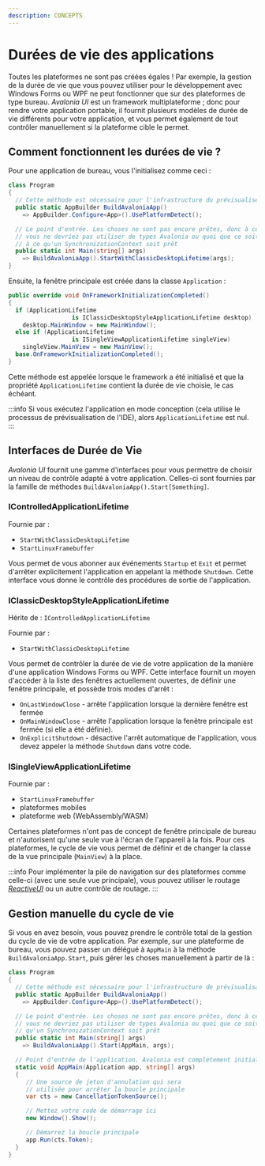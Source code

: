 ```yaml
---
description: CONCEPTS
---
```


# Durées de vie des applications

Toutes les plateformes ne sont pas créées égales ! Par exemple, la gestion de la durée de vie que vous pouvez utiliser pour le développement avec Windows Forms ou WPF ne peut fonctionner que sur des plateformes de type bureau. _Avalonia UI_ est un framework multiplateforme ; donc pour rendre votre application portable, il fournit plusieurs modèles de durée de vie différents pour votre application, et vous permet également de tout contrôler manuellement si la plateforme cible le permet.

## Comment fonctionnent les durées de vie ?

Pour une application de bureau, vous l'initialisez comme ceci :

```csharp
class Program
{
  // Cette méthode est nécessaire pour l'infrastructure du prévisualiseur IDE
  public static AppBuilder BuildAvaloniaApp() 
    => AppBuilder.Configure<App>().UsePlatformDetect();

  // Le point d'entrée. Les choses ne sont pas encore prêtes, donc à ce stade
  // vous ne devriez pas utiliser de types Avalonia ou quoi que ce soit qui s'attend
  // à ce qu'un SynchronizationContext soit prêt
  public static int Main(string[] args) 
    => BuildAvaloniaApp().StartWithClassicDesktopLifetime(args);
}
```

Ensuite, la fenêtre principale est créée dans la classe `Application` :

```csharp
public override void OnFrameworkInitializationCompleted()
{
  if (ApplicationLifetime 
                  is IClassicDesktopStyleApplicationLifetime desktop)
    desktop.MainWindow = new MainWindow();
  else if (ApplicationLifetime 
                  is ISingleViewApplicationLifetime singleView)
    singleView.MainView = new MainView();
  base.OnFrameworkInitializationCompleted();
}
```

Cette méthode est appelée lorsque le framework a été initialisé et que la propriété `ApplicationLifetime` contient la durée de vie choisie, le cas échéant.

:::info
Si vous exécutez l'application en mode conception (cela utilise le processus de prévisualisation de l'IDE), alors `ApplicationLifetime` est nul.
:::

## Interfaces de Durée de Vie

_Avalonia UI_ fournit une gamme d'interfaces pour vous permettre de choisir un niveau de contrôle adapté à votre application. Celles-ci sont fournies par la famille de méthodes `BuildAvaloniaApp().Start[Something]`.

### IControlledApplicationLifetime

Fournie par :

* `StartWithClassicDesktopLifetime`
* `StartLinuxFramebuffer`

Vous permet de vous abonner aux événements `Startup` et `Exit` et permet d'arrêter explicitement l'application en appelant la méthode `Shutdown`. Cette interface vous donne le contrôle des procédures de sortie de l'application.

### IClassicDesktopStyleApplicationLifetime

Hérite de : `IControlledApplicationLifetime`

Fournie par :

* `StartWithClassicDesktopLifetime`

Vous permet de contrôler la durée de vie de votre application de la manière d'une application Windows Forms ou WPF. Cette interface fournit un moyen d'accéder à la liste des fenêtres actuellement ouvertes, de définir une fenêtre principale, et possède trois modes d'arrêt :

* `OnLastWindowClose` - arrête l'application lorsque la dernière fenêtre est fermée
* `OnMainWindowClose` - arrête l'application lorsque la fenêtre principale est fermée (si elle a été définie).
* `OnExplicitShutdown` - désactive l'arrêt automatique de l'application, vous devez appeler la méthode `Shutdown` dans votre code.

### ISingleViewApplicationLifetime

Fournie par :

* `StartLinuxFramebuffer`
* plateformes mobiles
* plateforme web (WebAssembly/WASM)

Certaines plateformes n'ont pas de concept de fenêtre principale de bureau et n'autorisent qu'une seule vue à l'écran de l'appareil à la fois. Pour ces plateformes, le cycle de vie vous permet de définir et de changer la classe de la vue principale (`MainView`) à la place.

:::info
Pour implémenter la pile de navigation sur des plateformes comme celle-ci (avec une seule vue principale), vous pouvez utiliser le routage [_ReactiveUI_](https://www.reactiveui.net/docs/handbook/routing/) ou un autre contrôle de routage.
:::

## Gestion manuelle du cycle de vie

Si vous en avez besoin, vous pouvez prendre le contrôle total de la gestion du cycle de vie de votre application. Par exemple, sur une plateforme de bureau, vous pouvez passer un délégué à `AppMain` à la méthode `BuildAvaloniaApp.Start`, puis gérer les choses manuellement à partir de là :

```csharp
class Program
{
  // Cette méthode est nécessaire pour l'infrastructure de prévisualisation de l'IDE
  public static AppBuilder BuildAvaloniaApp() 
    => AppBuilder.Configure<App>().UsePlatformDetect();

  // Le point d'entrée. Les choses ne sont pas encore prêtes, donc à ce stade
  // vous ne devriez pas utiliser de types Avalonia ou quoi que ce soit qui attend
  // qu'un SynchronizationContext soit prêt
  public static int Main(string[] args) 
    => BuildAvaloniaApp().Start(AppMain, args);

  // Point d'entrée de l'application. Avalonia est complètement initialisé.
  static void AppMain(Application app, string[] args)
  {
     // Une source de jeton d'annulation qui sera 
     // utilisée pour arrêter la boucle principale
     var cts = new CancellationTokenSource();

     // Mettez votre code de démarrage ici
     new Window().Show();

     // Démarrez la boucle principale
     app.Run(cts.Token);
  }
}
```